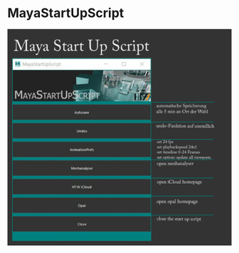 # MayaStartUpScript
![Alt text](https://github.com/ElisaStresemann/MayaStartUpScript/blob/main/mayastartupscript.png?raw=true "Optional Title")
